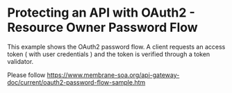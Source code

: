 # Protecting an API with OAuth2 - Resource Owner Password Flow

This example shows the OAuth2 password flow. A client requests an access token ( with user credentials ) and the token is verified through a token validator.

Please follow https://www.membrane-soa.org/api-gateway-doc/current/oauth2-password-flow-sample.htm